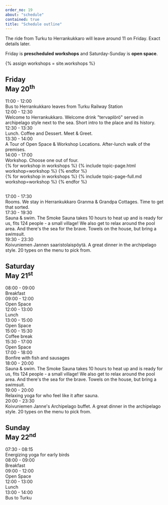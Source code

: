 ```yaml
---
order_no: 19
about: "schedule"
contained: true
title: "Schedule outline"
---
```


The ride from Turku to Herrankukkaro will leave around 11 on Friday. Exact details later.

Friday is **prescheduled workshops** and Saturday-Sunday is **open space**.

{% assign workshops = site.workshops  %}

<article class='schedule'>
<hgroup class="row schedule-header">
  <h2 class="col-md-10 col-md-offset-2">Friday<br><span>May 20<sup>th</sup></span></h2>
</hgroup>

<section class="timetable">
<div class="row ">
  <div class="col-xs-2 col-sm-1 start-time"><time class="start">11:00</time> - <time class="end">12:00</time></div>
  <div class="col-xs-12 hidden-sm col-md-10 description">Bus to Herrankukkaro leaves from Turku Railway Station</div>
</div>

<div class="row ">
  <div class="col-xs-2 col-sm-1 start-time"><time class="start">12:00</time> - <time class="end">12:30</time></div>
  <div class="col-xs-12 hidden-sm col-md-10 description">Welcome to Herrankukkaro. Welcome drink "tervaplörö" served in archipelago style next to the sea. Short intro to the place and its history.</div>
</div>

<div class="row ">
  <div class="col-xs-2 col-sm-1 start-time"><time class="start">12:30</time> - <time class="end">13:30</time></div>
  <div class="col-xs-12 hidden-sm col-md-10 description">Lunch. Coffee and Dessert. Meet & Greet. </div>
</div>

<div class="row ">
  <div class="col-xs-2 col-sm-1 start-time"><time class="start">13:30</time> - <time class="end">14:00</time></div>
  <div class="col-xs-12 hidden-sm col-md-10 description">A Tour of Open Space & Workshop Locations. After-lunch walk of the premises.</div>
</div>

<div class="row  ">
    <div class="col-xs-2 col-sm-1 start-time"><time class="start">14:00</time> - <time class="end">17:00</time></div>
    <div class="col-xs-12 hidden-sm col-md-10 description">Workshop. Choose one out of four.</div>
</div>

  </div>
  <div class="workshop-row">
  {% for workshop in workshops %}
    {% include topic-page.html workshop=workshop %}
  {% endfor %}
  </div>

  <div class="workshop-descriptions">
  {% for workshop in workshops %}
    {% include topic-page-full.md workshop=workshop %}
  {% endfor %}
  </div>
  </section>
  </article>

<article class='schedule'>
<hgroup class="row schedule-header">
  <h2 class="col-md-10 col-md-offset-2"> </h2>
</hgroup>
<section class="timetable">

<div class="row ">
  <div class="col-xs-2 col-sm-1 start-time"><time class="start">17:00</time> - <time class="end">17:30</time></div>
  <div class="col-xs-12 hidden-sm col-md-10 description">Rooms. We stay in Herrankukkaro Granma & Grandpa Cottages. Time to get that sorted.</div>
</div>

<div class="row ">
  <div class="col-xs-2 col-sm-1 start-time"><time class="start">17:30</time> - <time class="end">19:30</time></div>
  <div class="col-xs-12 hidden-sm col-md-10 description">Sauna & swim. The Smoke Sauna takes 10 hours to heat up and is ready for us, fits 124 people - a small village! We also get to relax around the pool area. And there's the sea for the brave. Towels on the house, but bring a swimsuit.</div>
</div>

<div class="row ">
<div class="col-xs-2 col-sm-1 start-time"><time class="start">19:30</time> - <time class="end">23:30</time></div>
<div class="col-xs-12 hidden-sm col-md-10 description">Koivuniemen Jannen saaristolaispöytä. A great dinner in the archipelago style. 20 types on the menu to pick from.</div>
</div>

</section>

<article class='schedule'>
<hgroup class="row schedule-header">
  <h2 class="col-md-10 col-md-offset-2">Saturday<br><span>May 21<sup>st</sup></span></h2>
</hgroup>
<section class="timetable">
<div class="row ">
  <div class="col-xs-2 col-sm-1 start-time"><time class="start">08:00</time> - <time class="end">09:00</time></div>
  <div class="col-xs-12 hidden-sm col-md-10 description">Breakfast</div>
</div>

<div class="row ">
  <div class="col-xs-2 col-sm-1 start-time"><time class="start">09:00</time> - <time class="end">12:00</time></div>
  <div class="col-xs-12 hidden-sm col-md-10 description">Open Space</div>
</div>

<div class="row ">
  <div class="col-xs-2 col-sm-1 start-time"><time class="start">12:00</time> - <time class="end">13:00</time></div>
  <div class="col-xs-12 hidden-sm col-md-10 description">Lunch</div>
</div>

<div class="row ">
  <div class="col-xs-2 col-sm-1 start-time"><time class="start">13:00</time> - <time class="end">15:00</time></div>
  <div class="col-xs-12 hidden-sm col-md-10 description">Open Space</div>
</div>

<div class="row ">
  <div class="col-xs-2 col-sm-1 start-time"><time class="start">15:00</time> - <time class="end">15:30</time></div>
  <div class="col-xs-12 hidden-sm col-md-10 description">Coffee break</div>
</div>

<div class="row ">
  <div class="col-xs-2 col-sm-1 start-time"><time class="start">15:30</time> - <time class="end">17:00</time></div>
  <div class="col-xs-12 hidden-sm col-md-10 description">Open Space</div>
</div>

<div class="row ">
  <div class="col-xs-2 col-sm-1 start-time"><time class="start">17:00</time> - <time class="end">18:00</time></div>
  <div class="col-xs-12 hidden-sm col-md-10 description">Bonfire with fish and sausages</div>
</div>


<div class="row ">
  <div class="col-xs-2 col-sm-1 start-time"><time class="start">18:00</time> - <time class="end">20:00</time></div>
  <div class="col-xs-12 hidden-sm col-md-10 description">Sauna & swim. The Smoke Sauna takes 10 hours to heat up and is ready for us, fits 124 people - a small village! We also get to relax around the pool area. And there's the sea for the brave. Towels on the house, but bring a swimsuit.</div>
</div>

<div class="row ">
  <div class="col-xs-2 col-sm-1 start-time"><time class="start">19:00</time> - <time class="end">20:00</time></div>
  <div class="col-xs-12 hidden-sm col-md-10 description">Relaxing yoga for who feel like it after sauna.</div>
</div>

<div class="row ">
<div class="col-xs-2 col-sm-1 start-time"><time class="start">20:00</time> - <time class="end">23:30</time></div>
<div class="col-xs-12 hidden-sm col-md-10 description">Koivuniemen Janne's Archipelago buffet. A great dinner in the archipelago style. 20 types on the menu to pick from.</div>
</div>

</section>
</article>

<article class='schedule'>
<hgroup class="row schedule-header">
  <h2 class="col-md-10 col-md-offset-2">Sunday<br><span>May 22<sup>nd</sup></span></h2>
</hgroup>
<section class="timetable">
<div class="row ">
  <div class="col-xs-2 col-sm-1 start-time"><time class="start">07:30</time> - <time class="end">08:15</time></div>
  <div class="col-xs-12 hidden-sm col-md-10 description">Energizing yoga for early birds</div>
</div>

<div class="row ">
  <div class="col-xs-2 col-sm-1 start-time"><time class="start">08:00</time> - <time class="end">09:00</time></div>
  <div class="col-xs-12 hidden-sm col-md-10 description">Breakfast</div>
</div>

<div class="row ">
  <div class="col-xs-2 col-sm-1 start-time"><time class="start">09:00</time> - <time class="end">12:00</time></div>
  <div class="col-xs-12 hidden-sm col-md-10 description">Open Space</div>
</div>

<div class="row ">
  <div class="col-xs-2 col-sm-1 start-time"><time class="start">12:00</time> - <time class="end">13:00</time></div>
  <div class="col-xs-12 hidden-sm col-md-10 description">Lunch</div>
</div>

<div class="row ">
  <div class="col-xs-2 col-sm-1 start-time"><time class="start">13:00 - 14:00</time> </div>
  <div class="col-xs-12 hidden-sm col-md-10 description">Bus to Turku</div>
</div>

</article>

</section>

